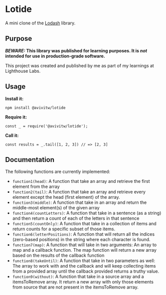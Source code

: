# Lotide

A mini clone of the [Lodash](https://lodash.com) library.

## Purpose

**_BEWARE:_ This library was published for learning purposes. It is _not_ intended for use in production-grade software.**

This project was created and published by me as part of my learnings at Lighthouse Labs. 

## Usage

**Install it:**

`npm install @avivitw/lotide`

**Require it:**

`const _ = require('@avivitw/lotide');`

**Call it:**

`const results = _.tail([1, 2, 3]) // => [2, 3]`

## Documentation

The following functions are currently implemented:

* `function1(head)`: A function that take an array and retrieve the first element from the array
* `function2(tail)`: A function that take an array and retrieve  every element except the head (first element) of the array.
* `function3(middle)`:  A function that take in an array and return the middle-most element(s) of the given array
* `function4(countLetters)`:  A function that take in a sentence (as a string) and then return a count of each of the letters in that sentence
* `function5(countOnly)`:  A function that take in a collection of items and return counts for a specific subset of those items.
* `function6(letterPositions)`:  A function that will return all the indices (zero-based positions) in the string where each character is found.
* `function7(map)`:  A function that will take in two arguments: An array to map and a callback function. The map function will return a new array based on the results of the callback function
* `function8(takeUntil)`:  A function that take in two parameters as well: The array to work with and the callback and will keep collecting items from a provided array until the callback provided returns a truthy value.
* `function9(without)`: A function that take in a source array and a itemsToRemove array. It return a new array with only those elements from source that are not present in the itemsToRemove array.




